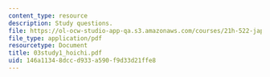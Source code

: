 ```yaml
---
content_type: resource
description: Study questions.
file: https://ol-ocw-studio-app-qa.s3.amazonaws.com/courses/21h-522-japan-in-the-age-of-the-samurai-history-and-film-fall-2006/146a11348dccd933a590f9d33d21ffe8_03study1_hoichi.pdf
file_type: application/pdf
resourcetype: Document
title: 03study1_hoichi.pdf
uid: 146a1134-8dcc-d933-a590-f9d33d21ffe8
---
```

